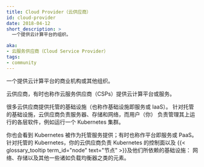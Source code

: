 ```yaml
---
title: Cloud Provider（云供应商）
id: cloud-provider
date: 2018-04-12
short_description: >
  一个提供云计算平台的组织。

aka:
- 云服务供应商（Cloud Service Provider）
tags:
- community
---
```


<!--
---
title: Cloud Provider
id: cloud-provider
date: 2018-04-12
short_description: >
  An organization that offers a cloud computing platform.

aka:
- Cloud Service Provider
tags:
- community
---
-->

<!--
 A business or other organization that offers a cloud computing platform.
-->
 一个提供云计算平台的商业机构或其他组织。



<!--more-->

<!--
Cloud providers, sometimes called Cloud Service Providers (CSPs), offer
cloud computing platforms or services.

Many cloud providers offer managed infrastructure (also called
Infrastructure as a Service or IaaS).
With managed infrastructure the cloud provider is responsible for
servers, storage, and networking while you manage layers on top of that
such as running a Kubernetes cluster.

You can also find Kubernetes as a managed service; sometimes called
Platform as a Service, or PaaS. With managed Kubernetes, your
cloud provider is responsible for the Kubernetes control plane as well
as the {{< glossary_tooltip term_id="node" text="nodes" >}} and the
infrastructure they rely on: networking, storage, and possibly other
elements such as load balancers.
-->
云供应商，有时也称作云服务供应商（CSPs）提供云计算平台或服务。

很多云供应商提供托管的基础设施（也称作基础设施即服务或 IaaS）。
针对托管的基础设施，云供应商负责服务器、存储和网络，而用户（你）
负责管理其上运行的各层软件，例如运行一个 Kubernetes 集群。

你也会看到 Kubernetes 被作为托管服务提供；有时也称作平台即服务或 PaaS。
针对托管的 Kubernetes，你的云供应商负责 Kubernetes 的控制面以及
{{< glossary_tooltip term_id="node" text="节点" >}}及他们所依赖的基础设施：
网络、存储以及其他一些诸如负载均衡器之类的元素。


